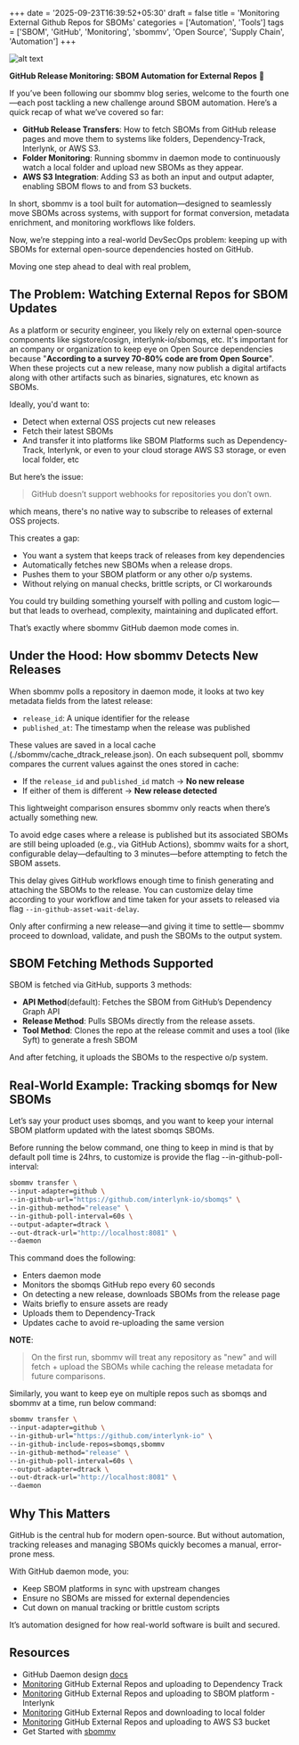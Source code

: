 +++
date = '2025-09-23T16:39:52+05:30'
draft = false
title = 'Monitoring External Github Repos for SBOMs'
categories = ['Automation', 'Tools']
tags = ['SBOM', 'GitHub', 'Monitoring', 'sbommv', 'Open Source', 'Supply Chain', 'Automation']
+++

![alt text](/posts/image-14.png)

**GitHub Release Monitoring: SBOM Automation for External Repos** 🚀

If you’ve been following our sbommv blog series, welcome to the fourth one—each post tackling a new challenge around SBOM automation. Here’s a quick recap of what we’ve covered so far:

- **GitHub Release Transfers**: How to fetch SBOMs from GitHub release pages and move them to systems like folders, Dependency-Track, Interlynk, or AWS S3.
- **Folder Monitoring**: Running sbommv in daemon mode to continuously watch a local folder and upload new SBOMs as they appear.
- **AWS S3 Integration**: Adding S3 as both an input and output adapter, enabling SBOM flows to and from S3 buckets.

In short, sbommv is a tool built for automation—designed to seamlessly move SBOMs across systems, with support for format conversion, metadata enrichment, and monitoring workflows like folders.

Now, we’re stepping into a real-world DevSecOps problem: keeping up with SBOMs for external open-source dependencies hosted on GitHub.

Moving one step ahead to deal with real problem,

## The Problem: Watching External Repos for SBOM Updates

As a platform or security engineer, you likely rely on external open-source components like sigstore/cosign, interlynk-io/sbomqs, etc. It's important for an company or organization to keep eye on Open Source dependencies because "**According to a survey 70-80% code are from Open Source**".  When these projects cut a new release, many now publish a digital artifacts along with other artifacts such as binaries, signatures, etc known as SBOMs.  

Ideally, you'd want to:

- Detect when external OSS projects cut new releases
- Fetch their latest SBOMs
- And transfer it into platforms like SBOM Platforms such as Dependency-Track, Interlynk, or  even to your cloud storage AWS S3 storage, or even local folder, etc

But here’s the issue:

> GitHub doesn’t support webhooks for repositories you don’t own.

which means, there's no native way to subscribe to releases of external OSS projects.

This creates a gap:

- You want a system that keeps track of releases from key dependencies
- Automatically fetches new SBOMs when a release drops.
- Pushes them to your SBOM platform or any other o/p systems.
- Without relying on manual checks, brittle scripts, or CI workarounds

You could try building something yourself with polling and custom logic—but that leads to overhead, complexity, maintaining and duplicated effort.

That’s exactly where sbommv GitHub daemon mode comes in.

## Under the Hood: How sbommv Detects New Releases

When sbommv polls a repository in daemon mode, it looks at two key metadata fields from the latest release:

- `release_id`: A unique identifier for the release
- `published_at`: The timestamp when the release was published

These values are saved in a local cache (./sbommv/cache_dtrack_release.json). On each subsequent poll, sbommv compares the current values against the ones stored in cache:

- If the `release_id` and `published_id` match → **No new release**
- If either of them is different → **New release detected**

This lightweight comparison ensures sbommv only reacts when there’s actually something new.

To avoid edge cases where a release is published but its associated SBOMs are still being uploaded (e.g., via GitHub Actions), sbommv waits for a short, configurable delay—defaulting to 3 minutes—before attempting to fetch the SBOM assets.

This delay gives GitHub workflows enough time to finish generating and attaching the SBOMs to the release. You can customize delay time according to your workflow and time taken for your assets to released via flag `--in-github-asset-wait-delay`.

Only after confirming a new release—and giving it time to settle— sbommv proceed to download, validate, and push the SBOMs to the output system.

## SBOM Fetching Methods Supported

SBOM is fetched via GitHub, supports 3 methods:

- **API Method**(default): Fetches the SBOM from GitHub’s Dependency Graph API
- **Release Method**: Pulls SBOMs directly from the release assets.
- **Tool Method**: Clones the repo at the release commit and uses a tool (like Syft) to generate a fresh SBOM

And after fetching, it uploads the SBOMs to the respective o/p system.

## Real-World Example: Tracking sbomqs for New SBOMs

Let’s say your product uses sbomqs, and you want to keep your internal SBOM platform updated with the latest sbomqs SBOMs.

Before running the below command, one thing to keep in mind is that by default poll time is 24hrs, to customize is provide the flag --in-github-poll-interval:

```bash
sbommv transfer \
--input-adapter=github \
--in-github-url="https://github.com/interlynk-io/sbomqs" \
--in-github-method="release" \
--in-github-poll-interval=60s \
--output-adapter=dtrack \
--out-dtrack-url="http://localhost:8081" \
--daemon
```

This command does the following:

- Enters daemon mode
- Monitors the sbomqs GitHub repo every 60 seconds
- On detecting a new release, downloads SBOMs from the release page
- Waits briefly to ensure assets are ready
- Uploads them to Dependency-Track
- Updates cache to avoid re-uploading the same version

**NOTE**:

> On the first run, sbommv will treat any repository as "new" and will fetch + upload the SBOMs while caching the release metadata for future comparisons.

Similarly, you want to keep eye on multiple repos such as sbomqs and sbommv at a time, run below command:

```bash
sbommv transfer \
--input-adapter=github \
--in-github-url="https://github.com/interlynk-io" \
--in-github-include-repos=sbomqs,sbommv
--in-github-method="release" \
--in-github-poll-interval=60s \
--output-adapter=dtrack \
--out-dtrack-url="http://localhost:8081" \
--daemon
```

## Why This Matters

GitHub is the central hub for modern open-source. But without automation, tracking releases and managing SBOMs quickly becomes a manual, error-prone mess.

With GitHub daemon mode, you:

- Keep SBOM platforms in sync with upstream changes
- Ensure no SBOMs are missed for external dependencies
- Cut down on manual tracking or brittle custom scripts

It’s automation designed for how real-world software is built and secured.

## Resources

- GitHub Daemon design [docs](https://github.com/interlynk-io/sbommv/blob/main/docs/github_daemon.md)
- [Monitoring](https://github.com/interlynk-io/sbommv/blob/main/examples/github_dtrack_examples.md#4-continuous-monitoring-daemon-mode-github--dependencytrack) GitHub External Repos and uploading to Dependency Track
- [Monitoring](https://github.com/interlynk-io/sbommv/blob/main/examples/github_interlynk_examples.md#4-continuous-monitoring-daemon-mode-github--interlynk) GitHub External Repos and uploading to SBOM platform - Interlynk
- [Monitoring](https://github.com/interlynk-io/sbommv/blob/main/examples/github_folder_examples.md#4-continuous-monitoring-daemon-mode-github--folder) GitHub External Repos and downloading to local folder
- [Monitoring](https://github.com/interlynk-io/sbommv/blob/main/examples/github_s3_example.md#5-continuous-monitoring-daemon-mode-github--s3) GitHub External Repos and uploading to AWS S3 bucket
- Get Started with [sbommv](https://github.com/interlynk-io/sbommv/blob/main/docs/getting_started.md)
